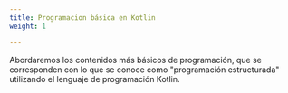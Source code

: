 ```yaml
---
title: Programacion básica en Kotlin
weight: 1

---
```

Abordaremos  los contenidos más básicos de programación, que se corresponden con lo que se conoce como "programación estructurada" utilizando el lenguaje de programación Kotlin.


